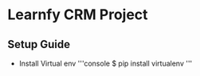 # Learnfy CRM Project

## Setup Guide

- Install Virtual env
 '''console
 $ pip install virtualenv
 '''
